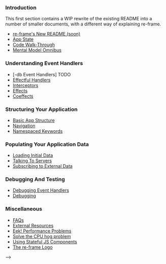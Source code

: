 ### Introduction 
This first section contains a WIP rewrite of the existing README 
into a number of smaller documents, with a different way of explaining re-frame. 
- [re-frame's New README (soon)](NewREADME.md)
- [App State](ApplicationState.md)
- [Code Walk-Through](CodeWalkThrough.md)
- [Mental Model Omnibus](MentalModelOmnibus.md)


### Understanding Event Handlers
- [-db Event Handlers] TODO 
- [Effectful Handlers](EffectfulHandlers.md)  
- [Interceptors](Interceptors.md)  
- [Effects](Effects.md)  
- [Coeffects](Coeffects.md)  


### Structuring Your Application

- [Basic App Structure](Basic-App-Structure.md)
- [Navigation](Navigation.md)
- [Namespaced Keywords](Namespaced-Keywords.md)


### Populating Your Application Data

- [Loading Initial Data](Loading-Initial-Data.md)
- [Talking To Servers](Talking-To-Servers.md)
- [Subscribing to External Data](Subscribing-To-External-Data.md)


### Debugging And Testing 

- [Debugging Event Handlers](Debugging-Event-Handlers.md)
- [Debugging](Debugging.md)


### Miscellaneous
- [FAQs](FAQs/README.md)
- [External Resources](External-Resources.md)
- [Eek! Performance Problems](Performance-Problems.md)
- [Solve the CPU hog problem](Solve-the-CPU-hog-problem.md)
- [Using Stateful JS Components](Using-Stateful-JS-Components.md)
- [The re-frame Logo](The-re-frame-logo.md)

<!-- DOCTOC SKIP
 
 We put these inside a comment so that they are hidden when rendered on Github.
 <!-- START doctoc -->
 <!-- END doctoc -->
 
 -->
